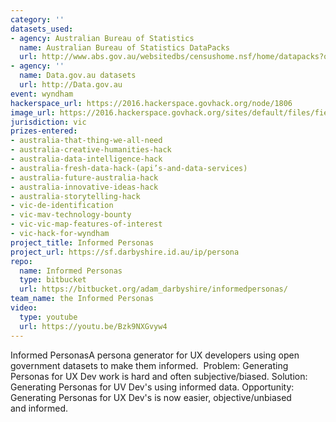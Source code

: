 ```yaml
---
category: ''
datasets_used:
- agency: Australian Bureau of Statistics
  name: Australian Bureau of Statistics DataPacks
  url: http://www.abs.gov.au/websitedbs/censushome.nsf/home/datapacks?opendocument&navpos=250
- agency: ''
  name: Data.gov.au datasets
  url: http://Data.gov.au
event: wyndham
hackerspace_url: https://2016.hackerspace.govhack.org/node/1806
image_url: https://2016.hackerspace.govhack.org/sites/default/files/field/image/informedpersonas_4.png
jurisdiction: vic
prizes-entered:
- australia-that-thing-we-all-need
- australia-creative-humanities-hack
- australia-data-intelligence-hack
- australia-fresh-data-hack-(api’s-and-data-services)
- australia-future-australia-hack
- australia-innovative-ideas-hack
- australia-storytelling-hack
- vic-de-identification
- vic-mav-technology-bounty
- vic-vic-map-features-of-interest
- vic-hack-for-wyndham
project_title: Informed Personas
project_url: https://sf.darbyshire.id.au/ip/persona
repo:
  name: Informed Personas
  type: bitbucket
  url: https://bitbucket.org/adam_darbyshire/informedpersonas/
team_name: the Informed Personas
video:
  type: youtube
  url: https://youtu.be/Bzk9NXGvyw4
---
```


Informed PersonasA persona generator for UX developers using open government datasets to make them informed. 
Problem: Generating Personas for UX Dev work is hard and often subjective/biased.
Solution: Generating Personas for UV Dev's using informed data.
Opportunity: Generating Personas for UX Dev's is now easier, objective/unbiased and informed.